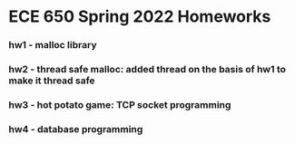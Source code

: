 # ECE 650 Spring 2022 Homeworks
### hw1 - malloc library
### hw2 - thread safe malloc: added thread on the basis of hw1 to make it thread safe
### hw3 - hot potato game: TCP socket programming
### hw4 - database programming
